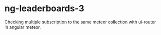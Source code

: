 # ng-leaderboards-3
Checking multiple subscription to the same meteor collection with ui-router in angular meteor. 
